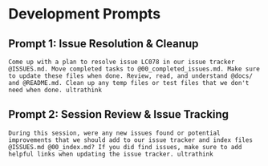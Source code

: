 # Development Prompts

## Prompt 1: Issue Resolution & Cleanup
```
Come up with a plan to resolve issue LC078 in our issue tracker @ISSUES.md. Move completed tasks to @00_completed_issues.md. Make sure to update these files when done. Review, read, and understand @docs/ and @README.md. Clean up any temp files or test files that we don't need when done. ultrathink
```

## Prompt 2: Session Review & Issue Tracking
```
During this session, were any new issues found or potential improvements that we should add to our issue tracker and index files @ISSUES.md @00_index.md? If you did find issues, make sure to add helpful links when updating the issue tracker. ultrathink
```